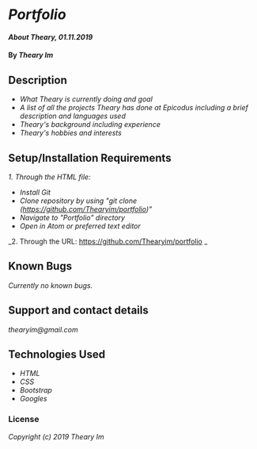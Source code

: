 
# _Portfolio_

#### _About Theary, 01.11.2019_

#### By _**Theary Im**_

## Description
* _What Theary is currently doing and goal_
* _A list of all the projects Theary has done at Epicodus including a brief description and languages used_
* _Theary's background including experience_
* _Theary's hobbies and interests_

## Setup/Installation Requirements
_1. Through the HTML file:_
* _Install Git_
* _Clone repository by using "git clone (https://github.com/Thearyim/portfolio)"_
* _Navigate to "Portfolio" directory_
* _Open in Atom or preferred text editor_

_2. Through the URL: https://github.com/Thearyim/portfolio _

## Known Bugs
_Currently no known bugs._

## Support and contact details
_thearyim@gmail.com_

## Technologies Used
* _HTML_
* _CSS_
* _Bootstrap_
* _Googles_

### License
*Copyright (c) 2019 Theary Im*
